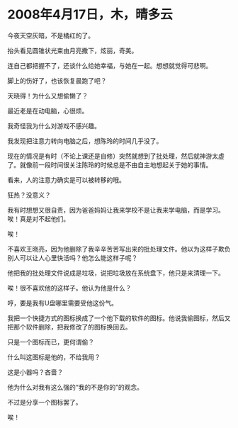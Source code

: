 # 2008年4月17日，木，晴多云

今夜天空灰暗，不是橘红的了。

抬头看见圆锥状光束由月亮撒下，炫丽，奇美。

连自己都把握不了，还谈什么给她幸福，与她在一起。想想就觉得可悲啊。

脚上的伤好了，也该恢复晨跑了吧？

天晓得！为什么又想偷懒了？

最近老是在动电脑，心很烦。

我奇怪我为什么对游戏不感兴趣。

我发现把注意力转向电脑之后，想陈玲的时间几乎没了。

现在的情况是有时（不论上课还是自修）突然就想到了批处理，然后就神游太虚了。就像前一段时间很关注陈玲的时候总是不由自主地想起关于她的事情。

看来，人的注意力确实是可以被转移的哦。

狂热？没意义？

我有时想想又很自责，因为爸爸妈妈让我来学校不是让我来学电脑，而是学习。唉！真是对不起他们。

唉！

不喜欢王晓亮，因为他删除了我辛辛苦苦写出来的批处理文件。他以为这样子欺负别人可以让人心里快活吗？他怎么能这样子呢？

他把我的批处理文件说成是垃圾，说把垃圾放在系统盘下，他只是来清理一下。

唉！很不喜欢他的这样子。他认为他是什么？

哼，要是我有U盘哪里需要受他这份气。

我把一个快捷方式的图标换成了一个他下载的软件的图标。他说我偷图标，然后又把那个软件删除，把我修改了的图标换回去。

只是一个图标而已，更何谓偷？

什么叫这图标是他的，不给我用？

这是小器吗？吝啬？

他为什么对我有这么强的“我的不是你的”的观念。

不过是分享一个图标罢了。

唉！
